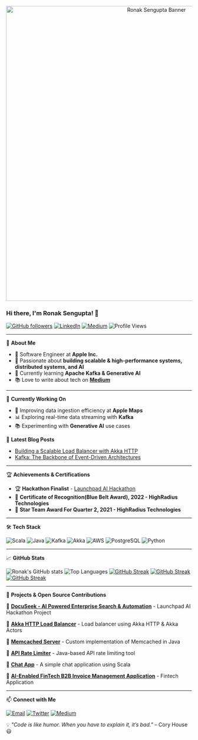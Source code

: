<p align="center">
  <img src="https://i.imgur.com/azHs4W6.png" alt="Ronak Sengupta Banner" width="800px" height="auto"/>
</p>

### Hi there, I'm Ronak Sengupta! 👋

[![GitHub followers](https://img.shields.io/github/followers/r1999-ron?style=social)](https://github.com/r1999-ron)
[![LinkedIn](https://img.shields.io/badge/LinkedIn-blue?style=flat-square&logo=linkedin&logoColor=white)](https://www.linkedin.com/in/ronak-s-803b98194/)
[![Medium](https://img.shields.io/badge/Medium-black?style=flat-square&logo=medium&logoColor=white)](https://medium.com/@ronaksengupta)
![Profile Views](https://komarev.com/ghpvc/?username=r1999-ron&color=blue&style=flat-square)

---

🌟 **About Me**
- 🔭 Software Engineer at **Apple Inc.**
- 🚀 Passionate about **building scalable & high-performance systems, distributed systems, and AI**
- 🎯 Currently learning **Apache Kafka & Generative AI**
- 📚 Love to write about tech on **[Medium](https://medium.com/@ronaksengupta)**

---

🚀 **Currently Working On**
- 🔄 Improving data ingestion efficiency at **Apple Maps**
- 📊 Exploring real-time data streaming with **Kafka**
- 📚 Experimenting with **Generative AI** use cases

📖 **Latest Blog Posts**  
- [Building a Scalable Load Balancer with Akka HTTP](https://medium.com/@ronaksengupta)
- [Kafka: The Backbone of Event-Driven Architectures](https://medium.com/@ronaksengupta)

---

🏆 **Achievements & Certifications**
- 🏆 **Hackathon Finalist** - [Launchpad AI Hackathon](https://github.com/r1999-ron/Launchpad-AI-Hackathon)
- 🏅 **Certificate of Recognition(Blue Belt Award), 2022 - HighRadius Technologies**
- 🥇 **Star Team Award For Quarter 2, 2021 - HighRadius Technologies**

---

🛠️ **Tech Stack**

![Scala](https://img.shields.io/badge/Scala-%23DC322F.svg?style=flat-square&logo=scala&logoColor=white)
![Java](https://img.shields.io/badge/Java-%23ED8B00.svg?style=flat-square&logo=openjdk&logoColor=white)
![Kafka](https://img.shields.io/badge/Kafka-000000.svg?style=flat-square&logo=apache-kafka&logoColor=white)
![Akka](https://img.shields.io/badge/Akka-3D76C3.svg?style=flat-square&logo=akka&logoColor=white)
![AWS](https://img.shields.io/badge/AWS-%23FF9900.svg?style=flat-square&logo=amazon-aws&logoColor=white)
![PostgreSQL](https://img.shields.io/badge/PostgreSQL-336791.svg?style=flat-square&logo=postgresql&logoColor=white)
![Python](https://img.shields.io/badge/Python-3776AB.svg?style=flat-square&logo=python&logoColor=white)

---

📈 **GitHub Stats**

![Ronak's GitHub stats](https://github-readme-stats-sigma-five.vercel.app/api?username=r1999-ron&show_icons=true&theme=radical)
![Top Languages](https://github-readme-stats.vercel.app/api/top-langs/?username=r1999-ron&layout=compact&theme=radical)
[![GitHub Streak](https://github-readme-streak-stats.herokuapp.com/?user=r1999-ron&theme=default#gh-light-mode-only)](https://github.com/r1999-ron#gh-light-mode-only)
[![GitHub Streak](https://github-readme-streak-stats.herokuapp.com/?user=r1999-ron&theme=default#gh-light-mode-only)](https://github.com/r1999-ron#gh-light-mode-only)
[![GitHub Streak](https://github-readme-streak-stats.herokuapp.com/?user=r1999-ron&theme=dark)](https://github.com/r1999-ron#gh-dark-mode-only)

---

🚀 **Projects & Open Source Contributions**

🔹 [**DocuSeek - AI Powered Enterprise Search & Automation**](https://github.com/r1999-ron/Launchpad-AI-Hackathon) - Launchpad AI Hackathon Project

🔹 [**Akka HTTP Load Balancer**](https://github.com/r1999-ron/akka-http-load-balancer) - Load balancer using Akka HTTP & Akka Actors

🔹 [**Memcached Server**](https://github.com/r1999-ron/MemcachedServer) - Custom implementation of Memcached in Java

🔹 [**API Rate Limiter**](https://github.com/r1999-ron/APIRateLimiterDemo) - Java-based API rate limiting tool

🔹 [**Chat App**](https://github.com/r1999-ron/chat-app-repo) - A simple chat application using Scala

🔹 [**AI-Enabled FinTech B2B Invoice Management Application**](https://github.com/r1999-ron/B2B-project) - Fintech Application

---

📫 **Connect with Me**

[![Email](https://img.shields.io/badge/Email-D14836?style=flat-square&logo=gmail&logoColor=white)](mailto:ronaksengupta@gmail.com)
[![Twitter](https://img.shields.io/badge/Twitter-%231DA1F2.svg?style=flat-square&logo=twitter&logoColor=white)](https://x.com/RonakSengupta99)
[![Medium](https://img.shields.io/badge/Medium-black?style=flat-square&logo=medium&logoColor=white)](https://medium.com/@ronaksengupta)

💡 _"Code is like humor. When you have to explain it, it’s bad."_ – Cory House 😃
